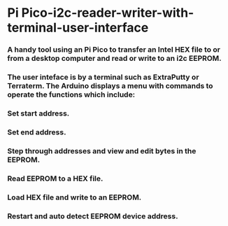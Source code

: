 # Pi Pico-i2c-reader-writer-with-terminal-user-interface

### A handy tool using an Pi Pico to transfer an Intel HEX file to or from a desktop computer and read or write to an i2c EEPROM.
### The user inteface is by a terminal such as ExtraPutty or Terraterm. The Arduino displays a menu with commands to operate the functions which include:

### Set start address.
### Set end address.
### Step through addresses and view and edit bytes in the EEPROM.
### Read EEPROM to a HEX file.
### Load HEX file and write to an EEPROM.
### Restart and auto detect EEPROM device address.

